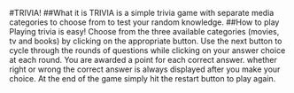 #TRIVIA!
##What it is
TRIVIA is a simple trivia game with separate media categories to choose from to test your random knowledge.
##How to play
Playing trivia is easy!  Choose from the three available categories (movies, tv and books) by clicking on the appropriate button.  Use the next button to cycle through the rounds of questions while clicking on your answer choice at each round.  You are awarded a point for each correct answer.  whether right or wrong the correct answer is always displayed after you make your choice.  At the end of the game simply hit the restart button to play again.
##
